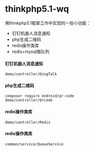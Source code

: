 thinkphp5.1-wq
===============

用thinkphp5.1框架工作中实现的一些小功能：

 + 钉钉机器人消息通知
 + php生成二维码
 + redis操作类库
 + redis+mysql做队列


#### 钉钉机器人消息通知
~~~
demo/controller/DingTalk
~~~

#### php生成二维码
~~~
composer require endroid/qr-code
demo/controller/Qrcode
~~~

#### redis操作类库
~~~
demo/controller/Redis
~~~

#### redis操作类库
~~~
common/service/QueueService
~~~


